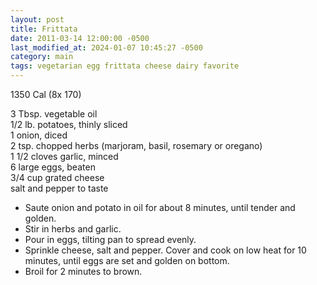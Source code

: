 ```yaml
---
layout: post
title: Frittata
date: 2011-03-14 12:00:00 -0500
last_modified_at: 2024-01-07 10:45:27 -0500
category: main
tags: vegetarian egg frittata cheese dairy favorite
---
```

1350 Cal (8x 170)

3 Tbsp. vegetable oil  
1/2 lb. potatoes, thinly sliced  
1 onion, diced  
2 tsp. chopped herbs (marjoram, basil, rosemary or oregano)  
1 1/2 cloves garlic, minced  
6 large eggs, beaten  
3/4 cup grated cheese  
salt and pepper to taste  

* Saute onion and potato in oil for about 8 minutes, until tender and golden.
* Stir in herbs and garlic.
* Pour in eggs, tilting pan to spread evenly.
* Sprinkle cheese, salt and pepper.  Cover and cook on low heat for 10 minutes, until eggs are set and golden on bottom.
* Broil for 2 minutes to brown.
